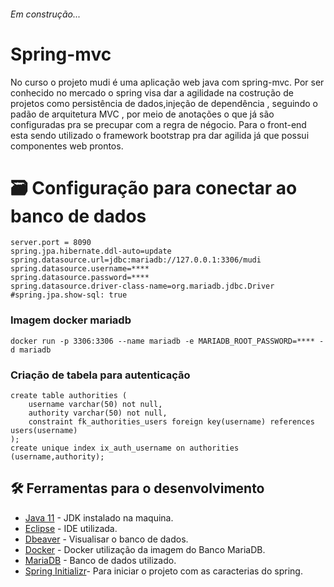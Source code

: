 ######  Em construção... 

# Spring-mvc
No curso o projeto  mudi é uma aplicação web java com spring-mvc. Por ser conhecido no mercado o spring visa dar a agilidade na costrução de projetos  como persistência de dados,injeção de dependência , seguindo o padão de arquitetura MVC , por meio de anotações o que já são configuradas pra se precupar com a regra de négocio. 
Para o front-end esta sendo utilizado o framework bootstrap pra dar agilida já que possui componentes web prontos. 




# 🗃️ Configuração para conectar ao banco de dados 

```
server.port = 8090
spring.jpa.hibernate.ddl-auto=update
spring.datasource.url=jdbc:mariadb://127.0.0.1:3306/mudi
spring.datasource.username=****
spring.datasource.password=****
spring.datasource.driver-class-name=org.mariadb.jdbc.Driver
#spring.jpa.show-sql: true
```
### Imagem docker mariadb

```
docker run -p 3306:3306 --name mariadb -e MARIADB_ROOT_PASSWORD=**** -d mariadb
```
### Criação de tabela para autenticação 
```
create table authorities (
	username varchar(50) not null,
	authority varchar(50) not null,
	constraint fk_authorities_users foreign key(username) references users(username)
);
create unique index ix_auth_username on authorities (username,authority);
```


## 🛠️ Ferramentas para o desenvolvimento

 * [Java 11](https://www.oracle.com/br/java/technologies/javase/jdk11-archive-downloads.html) - JDK instalado na maquina.
 * [Eclipse](https://www.eclipse.org/downloads/) - IDE utilizada.
 * [Dbeaver](https://dbeaver.io/download/) - Visualisar o banco de dados.
 * [Docker](https://docs.docker.com/desktop/windows/install/) - Docker utilização da imagem do Banco MariaDB.
 * [MariaDB](https://hub.docker.com/_/mariadb) - Banco de dados utilizado.
 * [Spring Initializr](https://start.spring.io/)- Para iniciar o projeto com  as caracterias do spring. 
